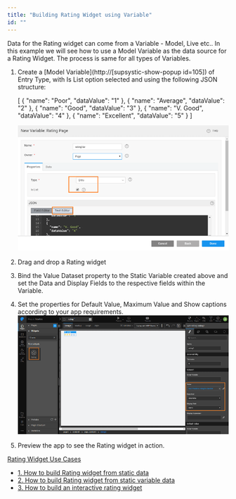```yaml
---
title: "Building Rating Widget using Variable"
id: ""
---
```


Data for the Rating widget can come from a Variable - Model, Live etc.. In this example we will see how to use a Model Variable as the data source for a Rating Widget. The process is same for all types of Variables.

1. Create a [Model Variable](http://[supsystic-show-popup id=105]) of Entry Type, with Is List option selected and using the following JSON structure:
    
    \[
      {
        "name": "Poor",
        "dataValue": "1"
      },
      {
        "name": "Average",
        "dataValue": "2"
      },
      {
        "name": "Good",
        "dataValue": "3"
      },
      {
        "name": "V. Good",
        "dataValue": "4"
      },
      {
        "name": "Excellent",
        "dataValue": "5"
      }
    \]
    
    [![](/learn/assets/rating_usage_statvar.png)](/learn/assets/rating_usage_statvar.png)
2. Drag and drop a Rating widget
3. Bind the Value Dataset property to the Static Variable created above and set the Data and Display Fields to the respective fields within the Variable.
4. Set the properties for Default Value, Maximum Value and Show captions according to your app requirements. [![](/learn/assets/rating_usage_statvar_bind.png)](/learn/assets/rating_usage_statvar_bind.png)
5. Preview the app to see the Rating widget in action.

[Rating Widget Use Cases](/learn/app-development/widgets/form-widgets/rating-widget/#use-cases)

- [1\. How to build Rating widget from static data](/learn/how-tos/rating-widget-using-static-data/)
- [2\. How to build Rating widget from static variable data](/learn/how-tos/rating-widget-using-variable/)
- [3\. How to build an interactive rating widget](/learn/how-tos/rating-widget-interactive/)
